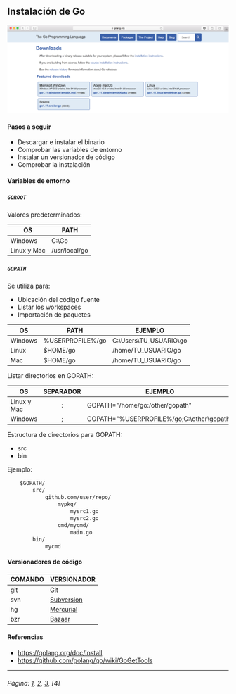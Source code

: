 ## Instalación de Go

![alt text](../resources/imgs/go_dl.png "The_Gopher")

#### Pasos a seguir

- Descargar e instalar el binario
- Comprobar las variables de entorno
- Instalar un versionador de código
- Comprobar la instalación

#### Variables de entorno

##### `GOROOT`
Valores predeterminados:

| OS | PATH |
| ------ | ------ |
| Windows | C:\Go |
| Linux y Mac | /usr/local/go |

##### `GOPATH`

Se utiliza para:
- Ubicación del código fuente
- Listar los workspaces
- Importación de paquetes

| OS | PATH | EJEMPLO |
| ------ | ------ | ------ |
| Windows | %USERPROFILE%/go | C:\Users\TU_USUARIO\go |
| Linux | $HOME/go | /home/TU_USUARIO/go |
| Mac | $HOME/go | /home/TU_USUARIO/go |

 Listar directorios en GOPATH:

| OS | SEPARADOR | EJEMPLO |
| ------ | :------: | ------ |
| Linux y Mac | : | GOPATH="/home/go:/other/gopath" |
| Windows | ; | GOPATH="%USERPROFILE%/go;C:\other\gopath" |
 
Estructura de directorios para GOPATH:

- src
- bin

Ejemplo:

        $GOPATH/
            src/
                github.com/user/repo/
                    mypkg/
                        mysrc1.go
                        mysrc2.go
                    cmd/mycmd/
                        main.go
            bin/
                mycmd

#### Versionadores de código

| COMANDO | VERSIONADOR |
| ------ | ------ |
| git | [Git](http://git-scm.com/downloads) |
| svn | [Subversion](http://subversion.apache.org/packages.html) |
| hg | [Mercurial](https://www.mercurial-scm.org/downloads) |
| bzr | [Bazaar](http://wiki.bazaar.canonical.com/Download) |

#### Referencias

* https://golang.org/doc/install
* https://github.com/golang/go/wiki/GoGetTools
___

###### Página: [1](./lectura-1.md), [2](./lectura-2.md), [3](./lectura-3.md), [4]
